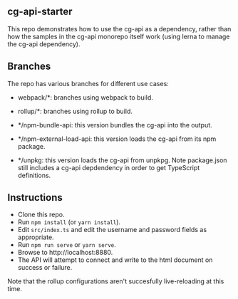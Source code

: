 ## cg-api-starter

This repo demonstrates how to use the cg-api as a dependency, rather than how the samples in the cg-api monorepo itself work (using lerna to manage the cg-api dependency).

## Branches

The repo has various branches for different use cases:

* webpack/*: branches using webpack to build.
* rollup/*: branches using rollup to build.

* */npm-bundle-api: this version bundles the cg-api into the output.
* */npm-external-load-api: this version loads the cg-api from its npm package.
* */unpkg: this version loads the cg-api from unpkpg. Note package.json still includes a cg-api depdendency in order to get TypeScript definitions.

## Instructions

* Clone this repo.
* Run `npm install` (or `yarn install`).
* Edit `src/index.ts` and edit the username and password fields as appropriate.
* Run `npm run serve` or `yarn serve`.
* Browse to http://localhost:8880.
* The API will attempt to connect and write to the html document on success or failure.

Note that the rollup configurations aren't succesfully live-reloading at this time.
